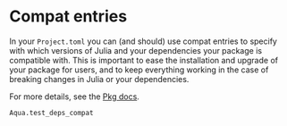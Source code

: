 # Compat entries

In your `Project.toml` you can (and should) use compat entries to specify
with which versions of Julia and your dependencies your package is compatible with.
This is important to ease the installation and upgrade of your package for users,
and to keep everything working in the case of breaking changes in Julia or your dependencies.

For more details, see the [Pkg docs](https://julialang.github.io/Pkg.jl/v1/compatibility/).

```@docs
Aqua.test_deps_compat
```
